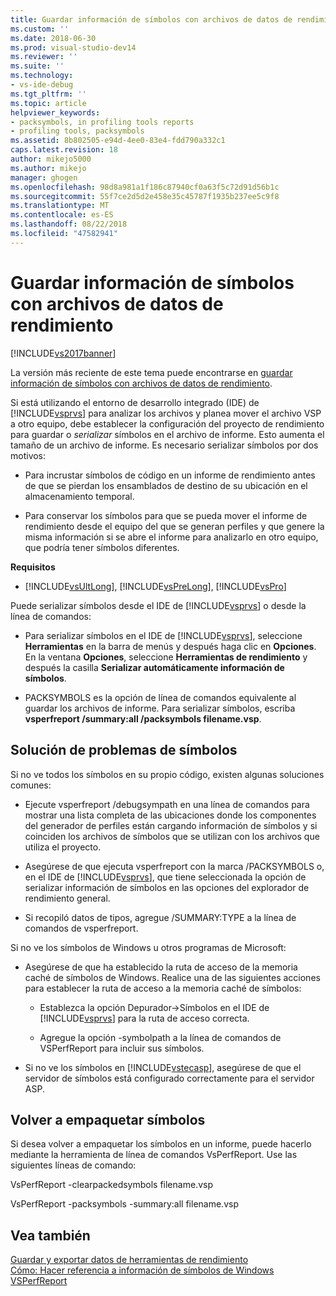 ```yaml
---
title: Guardar información de símbolos con archivos de datos de rendimiento | Microsoft Docs
ms.custom: ''
ms.date: 2018-06-30
ms.prod: visual-studio-dev14
ms.reviewer: ''
ms.suite: ''
ms.technology:
- vs-ide-debug
ms.tgt_pltfrm: ''
ms.topic: article
helpviewer_keywords:
- packsymbols, in profiling tools reports
- profiling tools, packsymbols
ms.assetid: 8b802505-e94d-4ee0-83e4-fdd790a332c1
caps.latest.revision: 18
author: mikejo5000
ms.author: mikejo
manager: ghogen
ms.openlocfilehash: 98d8a981a1f186c87940cf0a63f5c72d91d56b1c
ms.sourcegitcommit: 55f7ce2d5d2e458e35c45787f1935b237ee5c9f8
ms.translationtype: MT
ms.contentlocale: es-ES
ms.lasthandoff: 08/22/2018
ms.locfileid: "47582941"
---
```

# <a name="saving-symbol-information-with-performance-data-files"></a>Guardar información de símbolos con archivos de datos de rendimiento
[!INCLUDE[vs2017banner](../includes/vs2017banner.md)]

La versión más reciente de este tema puede encontrarse en [guardar información de símbolos con archivos de datos de rendimiento](https://docs.microsoft.com/visualstudio/profiling/saving-symbol-information-with-performance-data-files).  
  
Si está utilizando el entorno de desarrollo integrado (IDE) de [!INCLUDE[vsprvs](../includes/vsprvs-md.md)] para analizar los archivos y planea mover el archivo VSP a otro equipo, debe establecer la configuración del proyecto de rendimiento para guardar o *serializar* símbolos en el archivo de informe. Esto aumenta el tamaño de un archivo de informe. Es necesario serializar símbolos por dos motivos:  
  
-   Para incrustar símbolos de código en un informe de rendimiento antes de que se pierdan los ensamblados de destino de su ubicación en el almacenamiento temporal.  
  
-   Para conservar los símbolos para que se pueda mover el informe de rendimiento desde el equipo del que se generan perfiles y que genere la misma información si se abre el informe para analizarlo en otro equipo, que podría tener símbolos diferentes.  
  
 **Requisitos**  
  
-   [!INCLUDE[vsUltLong](../includes/vsultlong-md.md)], [!INCLUDE[vsPreLong](../includes/vsprelong-md.md)], [!INCLUDE[vsPro](../includes/vspro-md.md)]  
  
 Puede serializar símbolos desde el IDE de [!INCLUDE[vsprvs](../includes/vsprvs-md.md)] o desde la línea de comandos:  
  
-   Para serializar símbolos en el IDE de [!INCLUDE[vsprvs](../includes/vsprvs-md.md)], seleccione **Herramientas** en la barra de menús y después haga clic en **Opciones**. En la ventana **Opciones**, seleccione **Herramientas de rendimiento** y después la casilla **Serializar automáticamente información de símbolos**.  
  
-   PACKSYMBOLS es la opción de línea de comandos equivalente al guardar los archivos de informe. Para serializar símbolos, escriba **vsperfreport /summary:all /packsymbols filename.vsp**.  
  
## <a name="troubleshooting-symbol-problems"></a>Solución de problemas de símbolos  
 Si no ve todos los símbolos en su propio código, existen algunas soluciones comunes:  
  
-   Ejecute vsperfreport /debugsympath en una línea de comandos para mostrar una lista completa de las ubicaciones donde los componentes del generador de perfiles están cargando información de símbolos y si coinciden los archivos de símbolos que se utilizan con los archivos que utiliza el proyecto.  
  
-   Asegúrese de que ejecuta vsperfreport con la marca /PACKSYMBOLS o, en el IDE de [!INCLUDE[vsprvs](../includes/vsprvs-md.md)], que tiene seleccionada la opción de serializar información de símbolos en las opciones del explorador de rendimiento general.  
  
-   Si recopiló datos de tipos, agregue /SUMMARY:TYPE a la línea de comandos de vsperfreport.  
  
 Si no ve los símbolos de Windows u otros programas de Microsoft:  
  
-   Asegúrese de que ha establecido la ruta de acceso de la memoria caché de símbolos de Windows. Realice una de las siguientes acciones para establecer la ruta de acceso a la memoria caché de símbolos:  
  
    -   Establezca la opción Depurador->Símbolos en el IDE de [!INCLUDE[vsprvs](../includes/vsprvs-md.md)] para la ruta de acceso correcta.  
  
    -   Agregue la opción -symbolpath a la línea de comandos de VSPerfReport para incluir sus símbolos.  
  
-   Si no ve los símbolos en [!INCLUDE[vstecasp](../includes/vstecasp-md.md)], asegúrese de que el servidor de símbolos está configurado correctamente para el servidor ASP.  
  
## <a name="repacking-symbols"></a>Volver a empaquetar símbolos  
 Si desea volver a empaquetar los símbolos en un informe, puede hacerlo mediante la herramienta de línea de comandos VsPerfReport. Use las siguientes líneas de comando:  
  
 VsPerfReport -clearpackedsymbols filename.vsp  
  
 VsPerfReport -packsymbols -summary:all filename.vsp  
  
## <a name="see-also"></a>Vea también  
 [Guardar y exportar datos de herramientas de rendimiento](../profiling/saving-and-exporting-performance-tools-data.md)   
 [Cómo: Hacer referencia a información de símbolos de Windows](../profiling/how-to-reference-windows-symbol-information.md)   
 [VSPerfReport](../profiling/vsperfreport.md)



